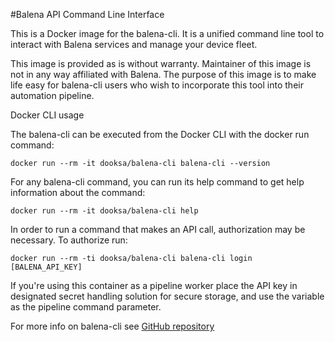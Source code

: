 #Balena API Command Line Interface

This is a Docker image for the balena-cli. It is a unified command line tool to interact with Balena services and manage your device fleet.

This image is provided as is without warranty. Maintainer of this image is not in any way affiliated with Balena.
The purpose of this image is to make life easy for balena-cli users who wish to incorporate this tool into their automation pipeline.

Docker CLI usage

The balena-cli can be executed from the Docker CLI with the docker run command:

```
docker run --rm -it dooksa/balena-cli balena-cli --version
```

For any balena-cli command, you can run its help command to get help information about the command:

```
docker run --rm -it dooksa/balena-cli help
```

In order to run a command that makes an API call, authorization may be necessary. To authorize run:

```
docker run --rm -ti dooksa/balena-cli balena-cli login [BALENA_API_KEY]
```

If you're using this container as a pipeline worker place the API key in designated secret handling solution for secure storage, and use the variable as the pipeline command parameter.

For more info on balena-cli see [GitHub repository](https://github.com/balena-io/balena-cli)